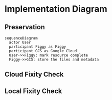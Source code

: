 # Implementation Diagram

## Preservation
```mermaid
sequenceDiagram
  actor User
  participant Figgy as Figgy
  participant GCS as Google Cloud
  User->>Figgy: mark resource complete
  Figgy->>GCS: store the files and metadata
```

## Cloud Fixity Check

## Local Fixity Check
